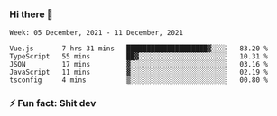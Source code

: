 ### Hi there 👋
<!--START_SECTION:waka-->
```text
Week: 05 December, 2021 - 11 December, 2021

Vue.js       7 hrs 31 mins   ████████████████████▓░░░░   83.20 % 
TypeScript   55 mins         ██▓░░░░░░░░░░░░░░░░░░░░░░   10.31 % 
JSON         17 mins         ▓░░░░░░░░░░░░░░░░░░░░░░░░   03.16 % 
JavaScript   11 mins         ▓░░░░░░░░░░░░░░░░░░░░░░░░   02.19 % 
tsconfig     4 mins          ▒░░░░░░░░░░░░░░░░░░░░░░░░   00.80 % 
```
<!--END_SECTION:waka-->
<!--
**TG4LAaron/TG4LAaron** is a ✨ _special_ ✨ repository because its `README.md` (this file) appears on your GitHub profile.

Here are some ideas to get you started:

- 🔭 I’m currently working on ...
- 🌱 I’m currently learning ...
- 👯 I’m looking to collaborate on ...
- 🤔 I’m looking for help with ...
- 💬 Ask me about ...
- 📫 How to reach me: ...
- 😄 Pronouns: ...
- ⚡ Fun fact: ...
-->
### ⚡ Fun fact: Shit dev
